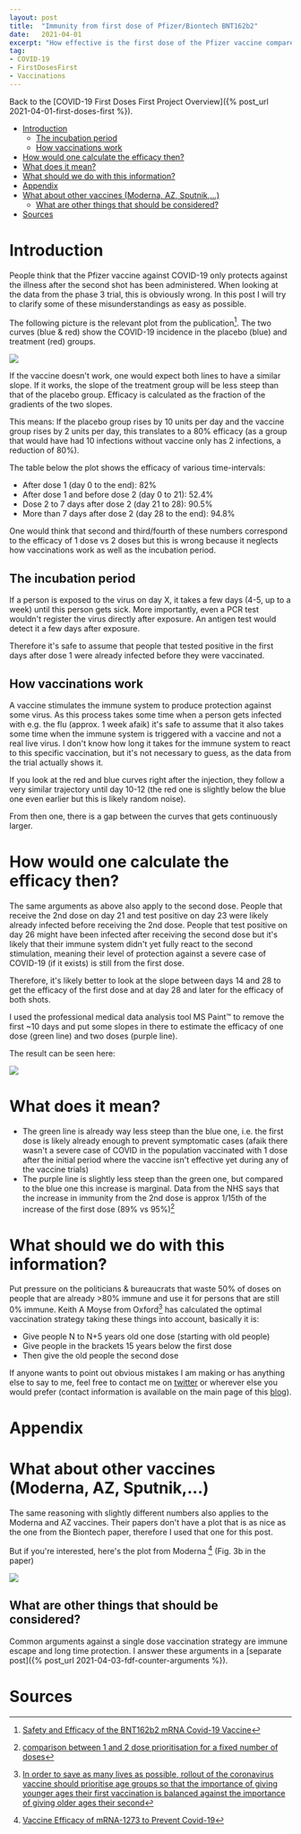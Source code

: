```yaml
---
layout: post
title:  "Immunity from first dose of Pfizer/Biontech BNT162b2"
date:   2021-04-01
excerpt: "How effective is the first dose of the Pfizer vaccine compared to the second?"
tag:
- COVID-19
- FirstDosesFirst
- Vaccinations
---
```


Back to the [COVID-19 First Doses First Project Overview]({% post_url 2021-04-01-first-doses-first %}).

- [Introduction](#introduction)
  - [The incubation period](#the-incubation-period)
  - [How vaccinations work](#how-vaccinations-work)
- [How would one calculate the efficacy then?](#how-would-one-calculate-the-efficacy-then)
- [What does it mean?](#what-does-it-mean)
- [What should we do with this information?](#what-should-we-do-with-this-information)
- [Appendix](#appendix)
- [What about other vaccines (Moderna, AZ, Sputnik,...)](#what-about-other-vaccines-moderna-az-sputnik)
  - [What are other things that should be considered?](#what-are-other-things-that-should-be-considered)
- [Sources](#sources)

# Introduction

People think that the Pfizer vaccine against COVID-19 only protects against the illness after the second shot has been administered. 
When looking at the data from the phase 3 trial, this is obviously wrong.
In this post I will try to clarify some of these misunderstandings as easy as possible.

The following picture is the relevant plot from the publication[^1]. The two curves (blue & red) show the COVID-19 incidence in the placebo (blue) and treatment (red) groups.

![](https://raw.githubusercontent.com/oerpli/oerpli.github.io/master/img/days_after_d1.png)

If the vaccine doesn't work, one would expect both lines to have a similar slope.
If it works, the slope of the treatment group will be less steep than that of the placebo group. 
Efficacy is calculated as the fraction of the gradients of the two slopes.

This means: If the placebo group rises by 10 units per day and the vaccine group rises by 2 units per day, this translates to a 80% efficacy (as a group that would have had 10 infections without vaccine only has 2 infections, a reduction of 80%).


The table below the plot shows the efficacy of various time-intervals:

- After dose 1 (day 0 to the end): 82%
- After dose 1 and before dose 2 (day 0 to 21): 52.4%
- Dose 2 to 7 days after dose 2 (day 21 to 28): 90.5%
- More than 7 days after dose 2 (day 28 to the end): 94.8%

One would think that second and third/fourth of these numbers correspond to the efficacy of 1 dose vs 2 doses but this is wrong because it neglects how vaccinations work as well as the incubation period.

## The incubation period
If a person is exposed to the virus on day X, it takes a few days (4-5, up to a week) until this person gets sick.
More importantly, even a PCR test wouldn't register the virus directly after exposure.
An antigen test would detect it a few days after exposure. 

Therefore it's safe to assume that people that tested positive in the first days after dose 1 were already infected before they were vaccinated.

## How vaccinations work
A vaccine stimulates the immune system to produce protection against some virus.
As this process takes some time when a person gets infected with e.g. the flu (approx. 1 week afaik) it's safe to assume that it also takes some time when the immune system is triggered with a vaccine and not a real live virus.
I don't know how long it takes for the immune system to react to this specific vaccination, but it's not necessary to guess, as the data from the trial actually shows it. 

If you look at the red and blue curves right after the injection, they follow a very similar trajectory until day 10-12 (the red one is slightly below the blue one even earlier but this is likely random noise).

From then one, there is a gap between the curves that gets continuously larger.

# How would one calculate the efficacy then? 
The same arguments as above also apply to the second dose. 
People that receive the 2nd dose on day 21 and test positive on day 23 were likely already infected before receiving the 2nd dose. 
People that test positive on day 26 might have been infected after receiving the second dose but it's likely that their immune system didn't yet fully react to the second stimulation, meaning their level of protection against a severe case of COVID-19 (if it exists) is still from the first dose. 


Therefore, it's likely better to look at the slope between days 14 and 28 to get the efficacy of the first dose and at day 28 and later for the efficacy of both shots. 

I used the professional medical data analysis tool MS Paint™ to remove the first ~10 days and put some slopes in there to estimate the efficacy of one dose (green line) and two doses (purple line).

The result can be seen here:

![](https://github.com/oerpli/oerpli.github.io/raw/master/img/dad1_edit2.png)


# What does it mean? 

- The green line is already way less steep than the blue one, i.e. the first dose is likely already enough to prevent symptomatic cases (afaik there wasn't a severe case of COVID in the population vaccinated with 1 dose after the initial period where the vaccine isn't effective yet during any of the vaccine trials)
- The purple line is slightly less steep than the green one, but compared to the blue one this increase is marginal. Data from the NHS says that the increase in immunity from the 2nd dose is approx 1/15th of the increase of the first dose (89% vs 95%)[^2] 

# What should we do with this information?

Put pressure on the politicians & bureaucrats that waste 50% of doses on people that are already >80% immune and use it for persons that are still 0% immune.
Keith A Moyse from Oxford[^3] has calculated the optimal vaccination strategy taking these things into account, basically it is:
- Give people N to N+5 years old one dose (starting with old people)
- Give people in the brackets 15 years below the first dose
- Then give the old people the second dose

If anyone wants to point out obvious mistakes I am making or has anything else to say to me, feel free to contact me on [twitter](https://twitter.com/oerpli) or wherever else you would prefer (contact information is available on the main page of this [blog](https://oerpli.github.io/)).


# Appendix
# What about other vaccines (Moderna, AZ, Sputnik,...)
The same reasoning with slightly different numbers also applies to the Moderna and AZ vaccines. Their papers don't have a plot that is as nice as the one from the Biontech paper, therefore I used that one for this post. 

But if you're interested, here's the plot from Moderna [^4] (Fig. 3b in the paper)

![](https://github.com/oerpli/oerpli.github.io/raw/master/img/moderna.png)
## What are other things that should be considered?

Common arguments against a single dose vaccination strategy are immune escape and long time protection.
I answer these arguments in a [separate post]({% post_url 2021-04-03-fdf-counter-arguments %}).






# Sources

[^1]: [Safety and Efficacy of the BNT162b2 mRNA Covid-19 Vaccine](https://www.nejm.org/doi/full/10.1056/NEJMoa2034577)

[^2]: [comparison between 1 and 2 dose prioritisation for a fixed number of doses](https://assets.publishing.service.gov.uk/government/uploads/system/uploads/attachment_data/file/955846/annex-b-comparison-between-1-and-2-dose-prioritisation-for-a-fixed-number-of-doses.pdf)

[^3]: [In order to save as many lives as possible, rollout of the coronavirus vaccine should prioritise age groups so that the importance of giving younger ages their first vaccination is balanced against the importance of giving older ages their second](https://www.bmj.com/content/372/bmj.n710/rr)


[^4]: [Vaccine Efficacy of mRNA-1273 to Prevent Covid-19](https://www.nejm.org/doi/full/10.1056/NEJMoa2035389)
